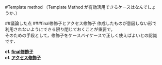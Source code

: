 #Template method
（Template Method が有効活用できるケースはなんでしょうか．）

##議論した点
###final修飾子とアクセス修飾子
作成したものが意図しない形で利用されないようにできる限り閉じておくことが重要で，  
そのための手段として，修飾子をケースバイケースで正しく使えばよいとの認識です．

__cf. [final修飾子](http://java-reference.sakuraweb.com/java_basic_final.html)__  
__cf. [アクセス修飾子](http://www.gamesite8.com/archives/588322.html)__